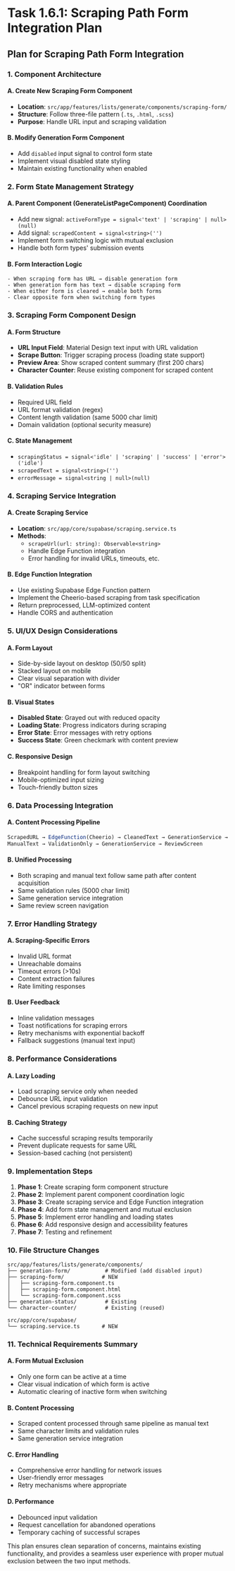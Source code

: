 # Task 1.6.1: Scraping Path Form Integration Plan

## Plan for Scraping Path Form Integration

### 1. **Component Architecture**

#### A. Create New Scraping Form Component

- **Location**: `src/app/features/lists/generate/components/scraping-form/`
- **Structure**: Follow three-file pattern (`.ts`, `.html`, `.scss`)
- **Purpose**: Handle URL input and scraping validation

#### B. Modify Generation Form Component

- Add `disabled` input signal to control form state
- Implement visual disabled state styling
- Maintain existing functionality when enabled

### 2. **Form State Management Strategy**

#### A. Parent Component (GenerateListPageComponent) Coordination

- Add new signal: `activeFormType = signal<'text' | 'scraping' | null>(null)`
- Add signal: `scrapedContent = signal<string>('')`
- Implement form switching logic with mutual exclusion
- Handle both form types' submission events

#### B. Form Interaction Logic

```
- When scraping form has URL → disable generation form
- When generation form has text → disable scraping form
- When either form is cleared → enable both forms
- Clear opposite form when switching form types
```

### 3. **Scraping Form Component Design**

#### A. Form Structure

- **URL Input Field**: Material Design text input with URL validation
- **Scrape Button**: Trigger scraping process (loading state support)
- **Preview Area**: Show scraped content summary (first 200 chars)
- **Character Counter**: Reuse existing component for scraped content

#### B. Validation Rules

- Required URL field
- URL format validation (regex)
- Content length validation (same 5000 char limit)
- Domain validation (optional security measure)

#### C. State Management

- `scrapingStatus = signal<'idle' | 'scraping' | 'success' | 'error'>('idle')`
- `scrapedText = signal<string>('')`
- `errorMessage = signal<string | null>(null)`

### 4. **Scraping Service Integration**

#### A. Create Scraping Service

- **Location**: `src/app/core/supabase/scraping.service.ts`
- **Methods**:
  - `scrapeUrl(url: string): Observable<string>`
  - Handle Edge Function integration
  - Error handling for invalid URLs, timeouts, etc.

#### B. Edge Function Integration

- Use existing Supabase Edge Function pattern
- Implement the Cheerio-based scraping from task specification
- Return preprocessed, LLM-optimized content
- Handle CORS and authentication

### 5. **UI/UX Design Considerations**

#### A. Form Layout

- Side-by-side layout on desktop (50/50 split)
- Stacked layout on mobile
- Clear visual separation with divider
- "OR" indicator between forms

#### B. Visual States

- **Disabled State**: Grayed out with reduced opacity
- **Loading State**: Progress indicators during scraping
- **Error State**: Error messages with retry options
- **Success State**: Green checkmark with content preview

#### C. Responsive Design

- Breakpoint handling for form layout switching
- Mobile-optimized input sizing
- Touch-friendly button sizes

### 6. **Data Processing Integration**

#### A. Content Processing Pipeline

```typescript
ScrapedURL → EdgeFunction(Cheerio) → CleanedText → GenerationService → ReviewScreen
ManualText → ValidationOnly → GenerationService → ReviewScreen
```

#### B. Unified Processing

- Both scraping and manual text follow same path after content acquisition
- Same validation rules (5000 char limit)
- Same generation service integration
- Same review screen navigation

### 7. **Error Handling Strategy**

#### A. Scraping-Specific Errors

- Invalid URL format
- Unreachable domains
- Timeout errors (>10s)
- Content extraction failures
- Rate limiting responses

#### B. User Feedback

- Inline validation messages
- Toast notifications for scraping errors
- Retry mechanisms with exponential backoff
- Fallback suggestions (manual text input)

### 8. **Performance Considerations**

#### A. Lazy Loading

- Load scraping service only when needed
- Debounce URL input validation
- Cancel previous scraping requests on new input

#### B. Caching Strategy

- Cache successful scraping results temporarily
- Prevent duplicate requests for same URL
- Session-based caching (not persistent)

### 9. **Implementation Steps**

1. **Phase 1**: Create scraping form component structure
2. **Phase 2**: Implement parent component coordination logic
3. **Phase 3**: Create scraping service and Edge Function integration
4. **Phase 4**: Add form state management and mutual exclusion
5. **Phase 5**: Implement error handling and loading states
6. **Phase 6**: Add responsive design and accessibility features
7. **Phase 7**: Testing and refinement

### 10. **File Structure Changes**

```
src/app/features/lists/generate/components/
├── generation-form/           # Modified (add disabled input)
├── scraping-form/            # NEW
│   ├── scraping-form.component.ts
│   ├── scraping-form.component.html
│   └── scraping-form.component.scss
├── generation-status/         # Existing
└── character-counter/         # Existing (reused)

src/app/core/supabase/
└── scraping.service.ts       # NEW
```

### 11. **Technical Requirements Summary**

#### A. Form Mutual Exclusion

- Only one form can be active at a time
- Clear visual indication of which form is active
- Automatic clearing of inactive form when switching

#### B. Content Processing

- Scraped content processed through same pipeline as manual text
- Same character limits and validation rules
- Same generation service integration

#### C. Error Handling

- Comprehensive error handling for network issues
- User-friendly error messages
- Retry mechanisms where appropriate

#### D. Performance

- Debounced input validation
- Request cancellation for abandoned operations
- Temporary caching of successful scrapes

This plan ensures clean separation of concerns, maintains existing functionality, and provides a seamless user experience with proper mutual exclusion between the two input methods.
